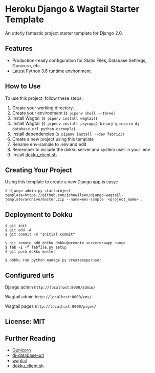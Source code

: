 # Heroku Django & Wagtail Starter Template

An utterly fantastic project starter template for Django 2.0.

## Features

- Production-ready configuration for Static Files, Database Settings, Gunicorn, etc.
- Latest Python 3.6 runtime environment.

## How to Use

To use this project, follow these steps:

1. Create your working directory.
2. Create your environment (`$ pipenv shell --three`)
3. Install Wagtail (`$ pipenv install wagtail`)
4. Install Wagtail (`$ pipenv install psycopg2-binary gunicorn dj-database-url python-decouple`)
5. Install dependencies (`$ pipenv install --dev fabric3`)
6. Create a new project using this template
7. Rename env-sample to .env and edit
8. Remember to include the dokku server and system user in your .env
9. Install [dokku_client.sh](http://dokku.viewdocs.io/dokku/community/clients/#bash-zsh-etc-dokku_clientsh)


## Creating Your Project

Using this template to create a new Django app is easy::

    $ django-admin.py startproject --template=https://github.com/johnwilson/django-wagtail-template/archive/master.zip --name=env-sample  <project_name> .

## Deployment to Dokku

    $ git init
    $ git add -A
    $ git commit -m "Initial commit"

    $ git remote add dokku dokku@<remote_server>:<app_name>
    $ fab -I -f fabfile.py setup
    $ git push dokku master

    $ dokku run python manage.py createsuperuser

## Configured urls

Django admin `http://localhost:8000/admin/`

Wagtail admin `http://localhost:8000/cms/`

Wagtail pages `http://localhost:8000/pages/`

## License: MIT

## Further Reading

- [Gunicorn](https://warehouse.python.org/project/gunicorn/)
- [dj-database-url](https://warehouse.python.org/project/dj-database-url/)
- [wagtail](https://wagtail.io/)
- [dokku_client.sh](https://github.com/dokku/dokku/blob/master/contrib/dokku_client.sh)
